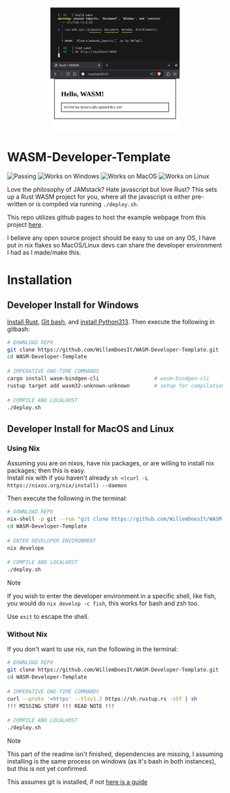 <p align="center">
  <img width="60%" src="header.png">
</p>

# WASM-Developer-Template
![Passing](https://img.shields.io/badge/Build-Passing-green)
![Works on Windows](https://img.shields.io/badge/Works_on-Windows-green)
![Works on MacOS](https://img.shields.io/badge/Works_on-Macos-green)
![Works on Linux](https://img.shields.io/badge/Works_on-Linux-green)

Love the philosophy of JAMstack? Hate javascript but love Rust?
This sets up a Rust WASM project for you, where all the javascript is either pre-written or is compiled via running `./deploy.sh`.

This repo utilizes github pages to host the example webpage from this project [here](https://willemdoesit.github.io/WASM-Developer-Template/web/index).

I believe any open source project should be easy to use on any OS, I have put in nix flakes so MacOS/Linux devs can share the developer environment I had as I made/make this.

# Installation

## Developer Install for Windows
[Install Rust](https://www.rust-lang.org/tools/install), [Git bash](https://git-scm.com/downloads/win), and [install Python313](https://www.python.org/downloads/).
Then execute the following in gitbash:

```bash
# DOWNLOAD REPO
git clone https://github.com/WillemDoesIt/WASM-Developer-Template.git
cd WASM-Developer-Template

# IMPERATIVE ONE-TIME COMMANDS
cargo install wasm-bindgen-cli                  # wasm-bindgen-cli
rustup target add wasm32-unknown-unknown        # setup for compilation

# COMPILE AND LOCALHOST
./deploy.sh
```


## Developer Install for MacOS and Linux
### Using Nix
Assuming you are on nixos, have nix packages, or are willing to install nix packages; then this is easy. <br>
Install nix with if you haven't already `sh <(curl -L https://nixos.org/nix/install) --daemon`

Then execute the following in the terminal:
```bash
# DOWNLOAD REPO
nix-shell -p git --run "git clone https://github.com/WillemDoesIt/WASM-Developer-Template.git" 
cd WASM-Developer-Template

# ENTER DEVELOPER ENVIRONMENT
nix develope

# COMPILE AND LOCALHOST
./deploy.sh
```

> [!NOTE]
> If you wish to enter the developer environment in a specific shell, like fish, you would do `nix develop -c fish`, this works for bash and zsh too.
>
> Use `exit` to escape the shell.

### Without Nix 
If you don't want to use nix, run the following in the terminal:

```bash
# DOWNLOAD REPO
git clone https://github.com/WillemDoesIt/WASM-Developer-Template.git
cd WASM-Developer-Template

# IMPERATIVE ONE-TIME COMMANDS
curl --proto '=https' --tlsv1.2 https://sh.rustup.rs -sSf | sh
!!! MISSING STUFF !!! READ NOTE !!!

# COMPILE AND LOCALHOST
./deploy.sh
```

> [!NOTE]
> This part of the readme isn't finished, dependencies are missing, I assuming installing is the same process on windows (as it's bash in both instances), but this is not yet confirmed.
>
> This assumes git is installed, if not [here is a guide](https://git-scm.com/downloads/linux)

